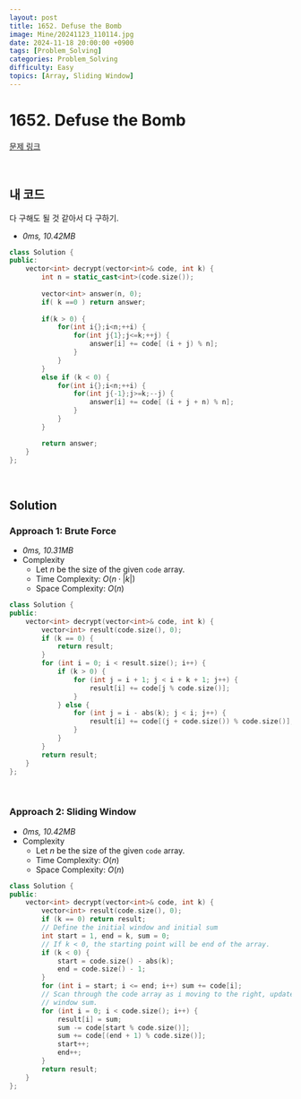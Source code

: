 ```yaml
---
layout: post
title: 1652. Defuse the Bomb
image: Mine/20241123_110114.jpg
date: 2024-11-18 20:00:00 +0900
tags: [Problem_Solving]
categories: Problem_Solving
difficulty: Easy
topics: [Array, Sliding Window]
---
```


# 1652. Defuse the Bomb
[문제 링크](https://leetcode.com/problems/defuse-the-bomb/description/?envType=daily-question&envId=2024-11-18)

<br/>

## 내 코드
다 구해도 될 것 같아서 다 구하기.

- *0ms, 10.42MB*
```cpp
class Solution {
public:
    vector<int> decrypt(vector<int>& code, int k) {
        int n = static_cast<int>(code.size());
        
        vector<int> answer(n, 0);
        if( k ==0 ) return answer;
        
        if(k > 0) {
            for(int i{};i<n;++i) {
                for(int j{1};j<=k;++j) {
                    answer[i] += code[ (i + j) % n];
                }
            }
        }
        else if (k < 0) {
            for(int i{};i<n;++i) {
                for(int j{-1};j>=k;--j) {
                    answer[i] += code[ (i + j + n) % n];
                }
            }
        }

        return answer;
    }
};
```

<br/>

## Solution

### Approach 1: Brute Force
- *0ms, 10.31MB*
- Complexity
  - Let $n$ be the size of the given `code` array.
  - Time Complexity: $O(n \cdot |k|)$
  - Space Complexity: $O(n)$

```cpp
class Solution {
public:
    vector<int> decrypt(vector<int>& code, int k) {
        vector<int> result(code.size(), 0);
        if (k == 0) {
            return result;
        }
        for (int i = 0; i < result.size(); i++) {
            if (k > 0) {
                for (int j = i + 1; j < i + k + 1; j++) {
                    result[i] += code[j % code.size()];
                }
            } else {
                for (int j = i - abs(k); j < i; j++) {
                    result[i] += code[(j + code.size()) % code.size()];
                }
            }
        }
        return result;
    }
};
```
<br/>

### Approach 2: Sliding Window
- *0ms, 10.42MB*
- Complexity
  - Let $n$ be the size of the given `code` array.
  - Time Complexity: $O(n)$
  - Space Complexity: $O(n)$

```cpp
class Solution {
public:
    vector<int> decrypt(vector<int>& code, int k) {
        vector<int> result(code.size(), 0);
        if (k == 0) return result;
        // Define the initial window and initial sum
        int start = 1, end = k, sum = 0;
        // If k < 0, the starting point will be end of the array.
        if (k < 0) {
            start = code.size() - abs(k);
            end = code.size() - 1;
        }
        for (int i = start; i <= end; i++) sum += code[i];
        // Scan through the code array as i moving to the right, update the
        // window sum.
        for (int i = 0; i < code.size(); i++) {
            result[i] = sum;
            sum -= code[start % code.size()];
            sum += code[(end + 1) % code.size()];
            start++;
            end++;
        }
        return result;
    }
};
```

<br/>
